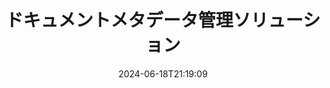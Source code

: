 ---
############################# Static ############################
layout: "family"
date:  2024-06-18T21:19:09
draft: false

product: "Metadata"
product_tag: "metadata"

lang: ja

############################# Head ############################
head_title: ".NET、Java、Node.js、Python API、および GroupDocs によるオンライン メタデータ操作アプリ"
head_description: "C# .NET および Java にネイティブなドキュメント メタデータ API。すべての一般的な形式のメタ情報の読み取り、書き込み、編集、比較を行います。メタデータを分析してエクスポートします。"

############################# Header ############################
title: "ドキュメントメタデータ管理ソリューション"
description:  |
  一般的なプラットフォームでドキュメント、画像、その他のファイル形式のメタデータを読み取り、編集、置換、削除するための API とアプリ。

  ビジネス ファイルやドキュメントに非表示のメタデータ情報を追加します。

  ドキュメント内にすでに表示されているメタデータを変更または削除します。

  ドキュメントとファイルのメタデータに関する情報を収集して分析します。

############################# Supported Platforms ###############################
supported_platforms:
  enable: true
  head_title: "プラットフォームを選択してください"
  title: "プラットフォームの独立性"
  description: "GroupDocs.Metadata は、幅広いオペレーティング システムおよびフレームワークと互換性があります。"
  details_link_title: "もっと詳しく知る"

  items:
    # items loop
    - title: ".NET"
      description: GroupDocs.Metadata .NET 
      color: "blue"
      tag: "net"
      link: "/metadata/net/"
      features_link: "https://docs.groupdocs.com/metadata/net/system-requirements/"
      features:
          # features loop
          - rows: "4"
            content: |
                    .NET Core 3.0 or higher <br> .NET 5.0 or higher <br> .NET Standard 2.1
      
          # features loop
          - rows: "1"
            content: |
                    Windows <br> Linux <br> Mac OS
      
          # features loop
          - rows: "3"
            content: |
                    Microsoft Visual Studio <br> JetBrains Rider <br> Microsoft Visual Code
      
          # features loop
          - rows: "1"
            content: |
                    70+ file formats
      

    # items loop
    - title: "Java"
      description: GroupDocs.Metadata Java
      color: "red"
      tag: "java"
      link: "/metadata/java/"
      features_link: "https://docs.groupdocs.com/metadata/java/system-requirements/"
      features:
          # features loop
          - rows: "4"
            content: |
                    J2SE 7.0 or higher <br> Kotlin
      
          # features loop
          - rows: "1"
            content: |
                    Windows <br> Linux <br> Mac OS
      
          # features loop
          - rows: "3"
            content: |
                    IntelliJ IDEA <br> Eclipse <br> NetBeans
      
          # features loop
          - rows: "1"
            content: |
                    70+ file formats

    # items loop
    - title: "Node.js"
      description: GroupDocs.Metadata Node.js
      color: "green"
      tag: "nodejs-java"
      link: "/metadata/nodejs-java/"
      features_link: "https://docs.groupdocs.com/metadata/nodejs-java/system-requirements/"
      features:
          # features loop
          - rows: "4"
            content: |
                    Node.js 16+ and J2SE 8.0 (1.8)+
      
          # features loop
          - rows: "1"
            content: |
                    Windows <br> Linux <br> Mac OS
      
          # features loop
          - rows: "3"
            content: |
                    Atom <br> Visual Studio Code <br> 他のテキストエディター
      
          # features loop
          - rows: "1"
            content: |
                    70+ file formats

    # items loop
    - title: "Python"
      description: GroupDocs.Metadata Python
      color: "yellow"
      tag: "python-net"
      link: "/metadata/python-net/"
      features_link: "https://docs.groupdocs.com/metadata/python-net/system-requirements/"
      features:
          # features loop
          - rows: "4"
            content: |
                    Python 3.9+ and .Net 6+
      
          # features loop
          - rows: "1"
            content: |
                    Windows <br> Linux <br> Mac OS
      
          # features loop
          - rows: "3"
            content: |
                    IDLE <br> PyCharm <br> Visual Studio Code
      
          # features loop
          - rows: "1"
            content: |
                    70+ file formats

############################# Features ###############################
features:
  enable: true
  title: "GroupDocs.Metadata の機能のレビュー"
  description: "当社のソリューションは、画像やオフィス文書など、多くの一般的なファイル形式のメタデータを操作できるように設計されています。"

  items:
    # items loop
    - icon: "protect"
      title: "ビジネス情報を保護する"
      content: "機密ファイルやドキュメントに非表示のメタデータを追加します。"

    # items loop
    - icon: "control"
      title: "ドキュメントのメタデータを制御する"
      content: "ドキュメントに含まれるメタデータに関する詳細情報を収集します。"

    # items loop
    - icon: "manipulate"
      title: "メタデータ情報を操作する"
      content: "サポートされている多くのファイル形式でコンテンツを変更したり、メタデータを削除したりできます。"

    # items loop
    - icon: "additional"
      title: "さまざまな追加機能"
      content: "ドキュメントのプレビューの取得、メタデータ パッケージの抽出など。"

############################# Code Samples ###############################
code_samples:
  enable: true
  title: "メタデータを使用してドキュメントを保護する"
  description: "GroupDocs.Metadata の一般的な操作コードの例。"

  items:
    # items loop
    - title: "画像やドキュメントから不要なメタデータを削除する"
      content: "GroupDocs.Metadata を使用すると、ファイルやドキュメントから非表示の情報を簡単に削除できます。画像がいつどこで撮影されたかなどの詳細をすばやく削除したり、Office ドキュメントから作成者や編集者の情報を削除したりできます。"
      samples:
          # samples loop
          - language: "C#"
            color: "blue"
            content: |
                    <code class="language-csharp" data-lang="csharp">
                        // ドキュメントへのパスを Metadata コンストラクターに渡します

                        using (Metadata metadata = new Metadata("source.docx"))
                        {
                            // 作成者と編集者に接続されているドキュメントのプロパティを削除する
                            var affected = metadata.RemoveProperties(
                                p => p.Tags.Contains(Tags.Person.Creator) ||
                                    p.Tags.Contains(Tags.Person.Editor);

                            // メタデータ削除の処理結果
                            Console.WriteLine("Properties removed: {0}", affected);

                            // クリーンアップしたドキュメントを保存する
                            metadata.Save("result.docx");
                        }                    
                    </code>

          # samples loop
          - language: "Java"
            color: "red"
            content: |
                    <code class="language-java" data-lang="java">
                        // ドキュメントへのパスを Metadata コンストラクターに渡します

                        try (Metadata metadata = new Metadata("source.docx");{

                            // 作成者と編集者に接続されているドキュメントのプロパティを削除する
                            int affected = metadata.removeProperties(
                                new ContainsTagSpecification(Tags.getPerson().getCreator()).or(
                                new ContainsTagSpecification(Tags.getPerson().getEditor())));

                            // メタデータ削除の処理結果
                            System.out.println(String.format("Properties removed: %s", affected));

                            // クリーンアップしたドキュメントを保存する
                            metadata.save("result.docx");
                        }

                    </code>

          # samples loop
          - language: "TypeScript"
            color: "green"
            content: |
                    <code class="language-java" data-lang="javascript">
                        // ドキュメントへのパスを Metadata コンストラクターに渡します

                        const metadata = new groupdocs.metadata.Metadata("source.docx");
    
                        // 作成者と編集者に接続されているドキュメントのプロパティを削除する
                        var affected = metadata.removeProperties(
                            new groupdocs.metadata.ContainsTagSpecification(groupdocs.metadata.Tags.getPerson().getCreator()).or(
                            new groupdocs.metadata.ContainsTagSpecification(groupdocs.metadata.Tags.getPerson().getEditor()))
                            );

                        // メタデータ削除の処理結果
                        console.log('Properties removed: ${affected}');

                        // クリーンアップしたドキュメントを保存する
                        metadata.save("result.docx");                        

                    </code>

          # samples loop
          - language: "Python"
            color: "yellow"
            content: |
                    <code class="python-net" data-lang="python">
                        import groupdocs.metadata as gm
                        
                        def run():

                            # ドキュメントへのパスを Metadata コンストラクターに渡します
                            with gm.Metadata("input.docx) as metadata:

                                # 作成者と編集者に接続されているドキュメントのプロパティを削除する
                                specification = gm.search.ContainsTagSpecification(gm.tagging.Tags.person.creator).
                                    either(gm.search.ContainsTagSpecification(gm.tagging.Tags.person.editor)).
                                    either(gm.search.OfTypeSpecification(gm.common.MetadataPropertyType.STRING).
                                    both(gm.search.WithValueSpecification("John")))
                                affected = metadata.remove_properties(specification)

                                # メタデータ削除の処理結果
                                print(f"Properties removed: {affected}")

                                # クリーンアップしたドキュメントを保存する
                                metadata.save("output.docx")

                    </code>

############################# Supported Formats ###############################
formats:
  enable: true
  title: "70以上のフォーマットがサポートされています"
  description: "GroupDocs.Metadata は、一般的なドキュメントおよびファイル形式のメタデータを制御するのに役立ちます。"

############################# Metrics ###############################
metrics:
  enable: true
  title: "GroupDocs.Metadata の実績"
  description: "私たちの図書館の業績の主要な指標を発見してください"

  items:
    # items loop
    - number: "70+"
      title: "サポートされている形式"
      content: "GroupDocs.Metadata は、70 を超える一般的なファイル形式のメタデータ操作をサポートしています。"

    # items loop
    - number: "700k"
      title: "NuGetのダウンロード"
      content: ".NET NuGet パッケージの GroupDocs.Metadata は 700,000 回以上ダウンロードされました。"

    # items loop
    - number: "15k"
      title: "Mavenのダウンロード"
      content: "GroupDocs.Metadata は Maven で 15,000 回ダウンロードされています。強力な Java メタデータ管理。"

    # items loop
    - number: "140+"
      title: "幸せな顧客"
      content: "有名な企業と個人の開発者は、革新的なソリューションを構築するために GroupDocs 製品を好みます。"


############################# Customers ###############################
customers:
  enable: true
  title: "幸せなお客様"
  description: "GroupDocs の製品は世界中の多くの顧客から信頼されており、世界中の多くの競争力のあるビジネス ソリューションで使用されています。"

  items:
    # items loop
    - title: "BenQ Corporation"
      logo: "benq"
      
    # items loop
    - title: "Nasdaq Stock Market"
      logo: "nasdaq"
      
    # items loop
    - title: "AT&T Inc."
      logo: "att"
      
    # items loop
    - title: "Customer logo AstraZeneca"
      logo: "astrazeneca"
      
    # items loop
    - title: "Central Bank of Argentina"
      logo: "argentinacentralbank"
      
    # items loop
    - title: "Roche Holding AG"
      logo: "roche"
      
    # items loop
    - title: "Capita"
      logo: "capita"
      
    # items loop
    - title: "Axa S.A."
      logo: "axa"
      
    # items loop
    - title: "Instructure Inc."
      logo: "instructure"
      
    # items loop
    - title: "Wipro"
      logo: "wipro"


############################# Actions ###############################
actions:
  enable: true
  title: "始める準備はできていますか?"
  description: "アプリケーションで GroupDocs.Metadata の機能を無料で試してください"

  items:
    # items loop
    - title: ".NET"
      color: "blue"
      link: "/metadata/net/"

    # items loop
    - title: "Java"
      color: "red"
      link: "/metadata/java/"

    # items loop
    - title: "Node.js"
      color: "green"
      link: "/metadata/nodejs-java/"   

    # items loop
    - title: "Python"
      color: "yellow"
      link: "/metadata/python-net/"      

############################# FAQ ###############################
faq:
  enable: true
  title: "よくある質問"
  description: "当社の製品についてご質問がありますか?答えはあります！"

  items:
    # items loop
    - question: "GroupDocs.Metadata では、ドキュメントのメタデータ処理にサードパーティ ソフトウェアが必要ですか?"
      answer: "GroupDocs.Metadata は独立して動作します。 Microsoft Office や Adob​​e Acrobat などの外部ライブラリは必要ありません。"

    # items loop
    - question: "購入する前に、GroupDocs.Metadata の機能を試してみることはできますか?"
      answer: "絶対に！ GroupDocs.Metadata は無料トライアルを提供しています。インストールしてその機能を調べてください。ただし、試用版ではドキュメントに「試用バッジ」が追加され、最初の 3 ページのみが処理されることに注意してください。完全なエクスペリエンスを得るには、全機能を使用できる 30 日間の無料の一時ライセンスを取得してください。詳細は[こちら](https://purchase.groupdocs.com/temporary-license/)をご確認ください。"

    # items loop
    - question: "どのような種類のライセンスが利用可能ですか?"
      answer: "GroupDocs.Metadata ライセンスをお探しですか?さまざまなオプションをご用意しています。チームの開発者の数、展開場所 (単一オフィスまたはリモートの職場など)、エンドカスタマーの配布でクライアントと SDK/API を共有する必要があるかどうかなどの要素に基づいて、ニーズに合わせたライセンスを選択します。あるいは、従量制プランで使用量に基づいて支払う月額使用ライセンスを選択することもできます。さらに詳しく調べて、[こちら](https://purchase.groupdocs.com/pricing/metadata/net/) で最適なものを見つけてください。"

############################# Cloud Links ###############################
cloud_links:
  enable: true
  title: "GroupDocs.Metadata ローコード API には以下が含まれます"
  description: "クラウドベースの REST API を使用して、アプリケーション内のビジネス ファイル内の機密メタデータを管理します。"
  
  items:
    # items loop
    - title: "GroupDocs.Metadata Cloud for cURL"
      content: "cURL RESTful メタデータ操作 API を使用して、アプリケーション内の PDF、Word、Excel、プレゼンテーション、画像、マルチメディア ファイルのメタデータ情報を管理します。"
      icon: "groupdocs_metadata-for-curl"
      link: "https://products.groupdocs.cloud/metadata/curl"

    # items loop
    - title: "GroupDocs.Metadata Cloud for .NET"
      content: ".NET SDK でメタデータ REST API を使用して、.NET アプリケーション内のドキュメント形式からメタデータを追加、編集、抽出、検索、削除します。"
      icon: "groupdocs_metadata-for-net"
      link: "https://products.groupdocs.cloud/metadata/net"

    # items loop
    - title: "GroupDocs.Metadata Cloud for Java"
      content: "Metadata SDK for Java を使用して、強力なメタデータ管理機能で Java アプリケーションを強化します。"
      icon: "groupdocs_metadata-for-java"
      link: "https://products.groupdocs.cloud/metadata/java"

############################# App links ###############################
app_links:
  enable: true
  title: "GroupDocs.Metadata コードなしアプリは含まれません"
  description: "ドキュメントのメタデータを管理するための GroupDocs Web アプリケーションにアクセスします。 70 を超える一般的なファイル形式を、お気に入りのブラウザで無料で処理できます。"

  items:
    # items loop
    - title: "GroupDocs.Metadata Total"
      content: "Word、Excel、PDF、PowerPoint、および 70 種類以上のドキュメントのメタデータを表示および編集できる無料アプリ。"
      icon: "groupdocs_metadata-app"
      link: "https://products.groupdocs.app/metadata/total"

    # items loop
    - title: "GroupDocs.Metadata DOCX"
      content: "MS Word ドキュメント用の無料のオンライン メタデータ ビューアおよびエディタ。"
      icon: "groupdocs_words-app"
      link: "https://products.groupdocs.app/metadata/docx"

    # items loop
    - title: "GroupDocs.Metadata PDF"
      content: "PDF ドキュメントのメタデータ情報をオンラインで表示または編集します。"
      icon: "groupdocs_pdf-app"
      link: "https://products.groupdocs.app/metadata/pdf"


      


---